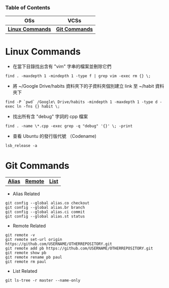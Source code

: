 ### Table of Contents
| OSs | VCSs |
| :---: | :---: |
| **[Linux Commands](#linux-commands)** | **[Git Commands](#git-commands)** |  

Linux Commands
==

* 在當下目錄找出含有 "vim" 字串的檔案並刪除它們  
```
find . -maxdepth 1 -mindepth 1 -type f | grep vim -exec rm {} \;
```

* 將 ~/Google Drive/habits 資料夾下的子資料夾個別建立 link 至 ~/habit 資料夾下  
```
find -P `pwd` /Google\ Drive/habits -mindepth 1 -maxdepth 1 -type d -exec ln -fns {} habit \;
```

* 找出所有含 "debug" 字詞的 cpp 檔案   
```
find . -name \*.cpp -exec grep -q "debug" '{}' \; -print
```

* 查看 Ubuntu 的發行版代號 （Codename)
```
lsb_release -a
```

Git Commands
==
| | | |
| :---: | :---: | :---: |
| **[Alias](alias-related)** | **[Remote](remote-related)** | **[List](list-related)** |


* Alias Related
```
git config --global alias.co checkout
git config --global alias.br branch
git config --global alias.ci commit
git config --global alias.st status
```

* Remote Related
```
git remote -v
git remote set-url origin https://github.com/USERNAME/OTHERREPOSITORY.git
git remote add pb https://github.com/USERNAME/OTHERREPOSITORY.git
git remote show pb
git remote rename pb paul
git remote rm paul
```

* List Related
```
git ls-tree -r master --name-only
```
